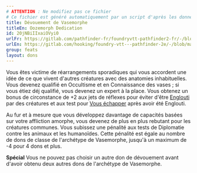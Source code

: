 ```yaml
---
# ATTENTION : Ne modifiez pas ce fichier
# Ce fichier est généré automatiquement par un script d'après les données du module Foundry VTT officiel et de sa traduction
title: Dévouement de Vasemorphe
titleEn: Oozemorph Dedication
id: 20jNBiIIxaiOVyi0
urlFr: https://gitlab.com/pathfinder-fr/foundryvtt-pathfinder2-fr/-/blob/master/data/feats/20jNBiIIxaiOVyi0.htm
urlEn: https://gitlab.com/hooking/foundry-vtt---pathfinder-2e/-/blob/master/packs/data/feats.db/oozemorph-dedication.json
group: feats
layout: dons
---
```

Vous êtes victime de réarrangements sporadiques qui vous accordent une idée de ce que vivent d'autres créatures avec des anatomies inhabituelles. Vous devenez qualifié en Occultisme et en Connaissance des vases ; si vous étiez déj qualifié, vous devenez un expert à la place. Vous obtenez un bonus de circonstance de +2 aux jets de réflexes pour éviter d'être [Englouti](../bestiary-ability/engloutissement.md) par des créatures et aux test pour [Vous échapper](../actions/s-échapper.md) après avoir été Englouti.

Au fur et à mesure que vous développez davantage de capacités basées sur votre affliction amorphe, vous devenez de plus en plus rebutant pour les créatures communes. Vous subissez une pénalité aux tests de Diplomatie contre les animaux et les humanoïdes. Cette pénalité est égale au nombre de dons de classe de l'archétype de Vasemorphe, jusqu'à un maximum de -4 pour 4 dons et plus.

**Spécial** Vous ne pouvez pas choisir un autre don de dévouement avant d'avoir obtenu deux autres dons de l'archétype de Vasemorphe.


